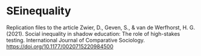 # SEinequality
Replication files to the article Zwier, D., Geven, S., &amp; van de Werfhorst, H. G. (2021). Social inequality in shadow education: The role of high-stakes testing. International Journal of Comparative Sociology. https://doi.org/10.1177/0020715220984500
